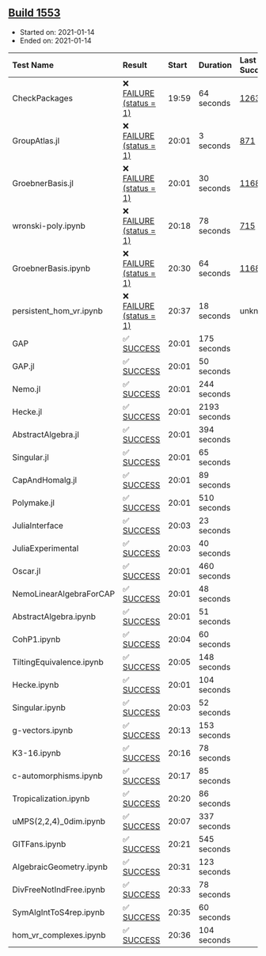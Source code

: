 ## [Build 1553](https://oscarci.mathematik.uni-kl.de/job/oscar-stable/1553/)

* Started on: 2021-01-14
* Ended on: 2021-01-14

| Test Name    | Result | Start | Duration | Last Success | First Failure |
|:-------------|:-------|:------|:---------|:-------------|:--------------|
| CheckPackages | ❌ [FAILURE (status = 1)](https://oscarci.mathematik.uni-kl.de/job/oscar-stable/1553/artifact/logs/build-1553/CheckPackages.log) | 19:59 | 64 seconds | [1263](https://oscarci.mathematik.uni-kl.de/job/oscar-stable/1263/) | [1264](https://oscarci.mathematik.uni-kl.de/job/oscar-stable/1264/) |
| GroupAtlas.jl | ❌ [FAILURE (status = 1)](https://oscarci.mathematik.uni-kl.de/job/oscar-stable/1553/artifact/logs/build-1553/GroupAtlas.jl.log) | 20:01 | 3 seconds | [871](https://oscarci.mathematik.uni-kl.de/job/oscar-stable/871/) | [872](https://oscarci.mathematik.uni-kl.de/job/oscar-stable/872/) |
| GroebnerBasis.jl | ❌ [FAILURE (status = 1)](https://oscarci.mathematik.uni-kl.de/job/oscar-stable/1553/artifact/logs/build-1553/GroebnerBasis.jl.log) | 20:01 | 30 seconds | [1168](https://oscarci.mathematik.uni-kl.de/job/oscar-stable/1168/) | [1169](https://oscarci.mathematik.uni-kl.de/job/oscar-stable/1169/) |
| wronski-poly.ipynb | ❌ [FAILURE (status = 1)](https://oscarci.mathematik.uni-kl.de/job/oscar-stable/1553/artifact/logs/build-1553/wronski-poly.ipynb.log) | 20:18 | 78 seconds | [715](https://oscarci.mathematik.uni-kl.de/job/oscar-stable/715/) | [716](https://oscarci.mathematik.uni-kl.de/job/oscar-stable/716/) |
| GroebnerBasis.ipynb | ❌ [FAILURE (status = 1)](https://oscarci.mathematik.uni-kl.de/job/oscar-stable/1553/artifact/logs/build-1553/GroebnerBasis.ipynb.log) | 20:30 | 64 seconds | [1168](https://oscarci.mathematik.uni-kl.de/job/oscar-stable/1168/) | [1169](https://oscarci.mathematik.uni-kl.de/job/oscar-stable/1169/) |
| persistent_hom_vr.ipynb | ❌ [FAILURE (status = 1)](https://oscarci.mathematik.uni-kl.de/job/oscar-stable/1553/artifact/logs/build-1553/persistent_hom_vr.ipynb.log) | 20:37 | 18 seconds | unknown | unknown |
| GAP | ✅ [SUCCESS](https://oscarci.mathematik.uni-kl.de/job/oscar-stable/1553/artifact/logs/build-1553/GAP.log) | 20:01 | 175 seconds |  |  |
| GAP.jl | ✅ [SUCCESS](https://oscarci.mathematik.uni-kl.de/job/oscar-stable/1553/artifact/logs/build-1553/GAP.jl.log) | 20:01 | 50 seconds |  |  |
| Nemo.jl | ✅ [SUCCESS](https://oscarci.mathematik.uni-kl.de/job/oscar-stable/1553/artifact/logs/build-1553/Nemo.jl.log) | 20:01 | 244 seconds |  |  |
| Hecke.jl | ✅ [SUCCESS](https://oscarci.mathematik.uni-kl.de/job/oscar-stable/1553/artifact/logs/build-1553/Hecke.jl.log) | 20:01 | 2193 seconds |  |  |
| AbstractAlgebra.jl | ✅ [SUCCESS](https://oscarci.mathematik.uni-kl.de/job/oscar-stable/1553/artifact/logs/build-1553/AbstractAlgebra.jl.log) | 20:01 | 394 seconds |  |  |
| Singular.jl | ✅ [SUCCESS](https://oscarci.mathematik.uni-kl.de/job/oscar-stable/1553/artifact/logs/build-1553/Singular.jl.log) | 20:01 | 65 seconds |  |  |
| CapAndHomalg.jl | ✅ [SUCCESS](https://oscarci.mathematik.uni-kl.de/job/oscar-stable/1553/artifact/logs/build-1553/CapAndHomalg.jl.log) | 20:01 | 89 seconds |  |  |
| Polymake.jl | ✅ [SUCCESS](https://oscarci.mathematik.uni-kl.de/job/oscar-stable/1553/artifact/logs/build-1553/Polymake.jl.log) | 20:01 | 510 seconds |  |  |
| JuliaInterface | ✅ [SUCCESS](https://oscarci.mathematik.uni-kl.de/job/oscar-stable/1553/artifact/logs/build-1553/JuliaInterface.log) | 20:03 | 23 seconds |  |  |
| JuliaExperimental | ✅ [SUCCESS](https://oscarci.mathematik.uni-kl.de/job/oscar-stable/1553/artifact/logs/build-1553/JuliaExperimental.log) | 20:03 | 40 seconds |  |  |
| Oscar.jl | ✅ [SUCCESS](https://oscarci.mathematik.uni-kl.de/job/oscar-stable/1553/artifact/logs/build-1553/Oscar.jl.log) | 20:01 | 460 seconds |  |  |
| NemoLinearAlgebraForCAP | ✅ [SUCCESS](https://oscarci.mathematik.uni-kl.de/job/oscar-stable/1553/artifact/logs/build-1553/NemoLinearAlgebraForCAP.log) | 20:01 | 48 seconds |  |  |
| AbstractAlgebra.ipynb | ✅ [SUCCESS](https://oscarci.mathematik.uni-kl.de/job/oscar-stable/1553/artifact/logs/build-1553/AbstractAlgebra.ipynb.log) | 20:01 | 51 seconds |  |  |
| CohP1.ipynb | ✅ [SUCCESS](https://oscarci.mathematik.uni-kl.de/job/oscar-stable/1553/artifact/logs/build-1553/CohP1.ipynb.log) | 20:04 | 60 seconds |  |  |
| TiltingEquivalence.ipynb | ✅ [SUCCESS](https://oscarci.mathematik.uni-kl.de/job/oscar-stable/1553/artifact/logs/build-1553/TiltingEquivalence.ipynb.log) | 20:05 | 148 seconds |  |  |
| Hecke.ipynb | ✅ [SUCCESS](https://oscarci.mathematik.uni-kl.de/job/oscar-stable/1553/artifact/logs/build-1553/Hecke.ipynb.log) | 20:01 | 104 seconds |  |  |
| Singular.ipynb | ✅ [SUCCESS](https://oscarci.mathematik.uni-kl.de/job/oscar-stable/1553/artifact/logs/build-1553/Singular.ipynb.log) | 20:03 | 52 seconds |  |  |
| g-vectors.ipynb | ✅ [SUCCESS](https://oscarci.mathematik.uni-kl.de/job/oscar-stable/1553/artifact/logs/build-1553/g-vectors.ipynb.log) | 20:13 | 153 seconds |  |  |
| K3-16.ipynb | ✅ [SUCCESS](https://oscarci.mathematik.uni-kl.de/job/oscar-stable/1553/artifact/logs/build-1553/K3-16.ipynb.log) | 20:16 | 78 seconds |  |  |
| c-automorphisms.ipynb | ✅ [SUCCESS](https://oscarci.mathematik.uni-kl.de/job/oscar-stable/1553/artifact/logs/build-1553/c-automorphisms.ipynb.log) | 20:17 | 85 seconds |  |  |
| Tropicalization.ipynb | ✅ [SUCCESS](https://oscarci.mathematik.uni-kl.de/job/oscar-stable/1553/artifact/logs/build-1553/Tropicalization.ipynb.log) | 20:20 | 86 seconds |  |  |
| uMPS(2,2,4)_0dim.ipynb | ✅ [SUCCESS](https://oscarci.mathematik.uni-kl.de/job/oscar-stable/1553/artifact/logs/build-1553/uMPS-2-2-4-_0dim.ipynb.log) | 20:07 | 337 seconds |  |  |
| GITFans.ipynb | ✅ [SUCCESS](https://oscarci.mathematik.uni-kl.de/job/oscar-stable/1553/artifact/logs/build-1553/GITFans.ipynb.log) | 20:21 | 545 seconds |  |  |
| AlgebraicGeometry.ipynb | ✅ [SUCCESS](https://oscarci.mathematik.uni-kl.de/job/oscar-stable/1553/artifact/logs/build-1553/AlgebraicGeometry.ipynb.log) | 20:31 | 123 seconds |  |  |
| DivFreeNotIndFree.ipynb | ✅ [SUCCESS](https://oscarci.mathematik.uni-kl.de/job/oscar-stable/1553/artifact/logs/build-1553/DivFreeNotIndFree.ipynb.log) | 20:33 | 78 seconds |  |  |
| SymAlgIntToS4rep.ipynb | ✅ [SUCCESS](https://oscarci.mathematik.uni-kl.de/job/oscar-stable/1553/artifact/logs/build-1553/SymAlgIntToS4rep.ipynb.log) | 20:35 | 60 seconds |  |  |
| hom_vr_complexes.ipynb | ✅ [SUCCESS](https://oscarci.mathematik.uni-kl.de/job/oscar-stable/1553/artifact/logs/build-1553/hom_vr_complexes.ipynb.log) | 20:36 | 104 seconds |  |  |
